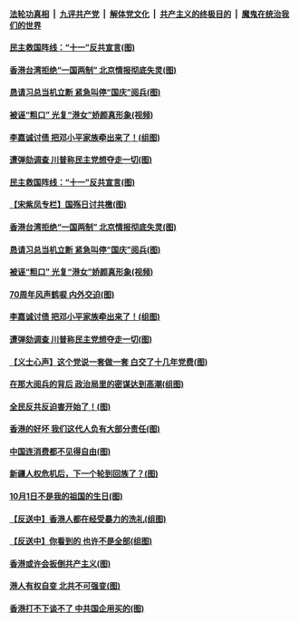 ####  [法轮功真相](../../../../basic/blob/master/README.md?t=10011139) &nbsp;|&nbsp; [九评共产党](../../../../9ping.md/blob/master/README.md?t=10011139) &nbsp;|&nbsp; [解体党文化](../../../../jtdwh.md/blob/master/README.md?t=10011139)  &nbsp;|&nbsp; [共产主义的终极目的](../../../../gczydzjmd.md/blob/master/README.md?t=10011139) &nbsp;|&nbsp; [魔鬼在统治我们的世界](../../../../mgztzwmdsj.md/blob/master/README.md?t=10011139) 

#### [民主救国阵线：“十一”反共宣言(图)](../pages/p4/909094.md?t=10011139) 

#### [香港台湾拒绝“一国两制” 北京情报彻底失灵(图)](../pages/p4/909062.md?t=10011139) 

#### [恳请习总当机立断 紧急叫停“国庆”阅兵(图)](../pages/p4/909061.md?t=10011139) 

#### [被诬“粗口” 光复“港女”娇颜真形象(视频)](../pages/p4/909060.md?t=10011139) 

#### [李嘉诚讨债 把邓小平家族牵出来了！(组图)](../pages/p4/909056.md?t=10011139) 

#### [遭弹劾调查 川普称民主党想夺走一切(图)](../pages/p4/909054.md?t=10011139) 

#### [民主救国阵线：“十一”反共宣言(图)](../pages/p4/909094.md?t=10011139) 

#### [【宋紫凤专栏】国殇日讨共檄(图)](../pages/p4/909076.md?t=10011139) 

#### [香港台湾拒绝“一国两制” 北京情报彻底失灵(图)](../pages/p4/909062.md?t=10011139) 

#### [恳请习总当机立断 紧急叫停“国庆”阅兵(图)](../pages/p4/909061.md?t=10011139) 

#### [被诬“粗口” 光复“港女”娇颜真形象(视频)](../pages/p4/909060.md?t=10011139) 

#### [70周年风声鹤唳 内外交迫(图)](../pages/p4/909057.md?t=10011139) 

#### [李嘉诚讨债 把邓小平家族牵出来了！(组图)](../pages/p4/909056.md?t=10011139) 

#### [遭弹劾调查 川普称民主党想夺走一切(图)](../pages/p4/909054.md?t=10011139) 

#### [【义士心声】这个党说一套做一套 白交了十几年党费(图)](../pages/p4/908388.md?t=10011139) 

#### [在那大阅兵的背后 政治局里的密谋达到高潮(组图)](../pages/p4/908942.md?t=10011139) 

#### [全民反共反迫害开始了！(图)](../pages/p4/908954.md?t=10011139) 

#### [香港的好坏 我们这代人负有大部分责任(图)](../pages/p4/908949.md?t=10011139) 

#### [中国连消费都不见得自由(图)](../pages/p4/908926.md?t=10011139) 

#### [新疆人权危机后，下一个轮到回族了？(图)](../pages/p4/908932.md?t=10011139) 

#### [10月1日不是我的祖国的生日(图)](../pages/p4/908937.md?t=10011139) 

#### [【反送中】香港人都在经受暴力的洗礼(组图)](../pages/p4/908925.md?t=10011139) 

#### [【反送中】你看到的 也许不是全部(组图)](../pages/p4/908854.md?t=10011139) 

#### [香港或许会扳倒共产主义(图)](../pages/p4/908845.md?t=10011139) 

#### [港人有权自变 北共不可强变(图)](../pages/p4/908806.md?t=10011139) 

#### [香港打不下谈不了 中共国企用买的(图)](../pages/p4/908802.md?t=10011139) 

